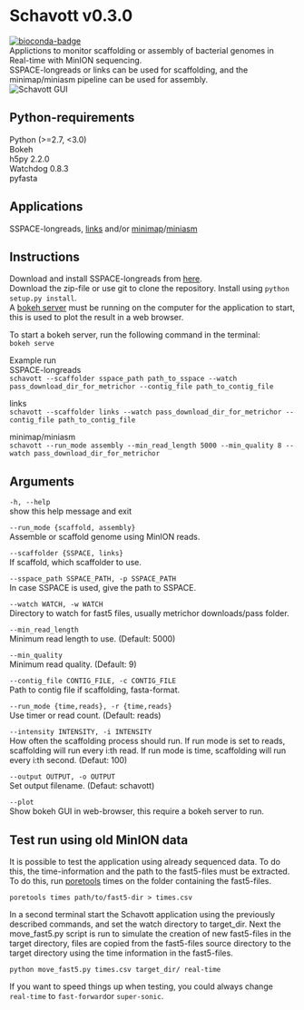 Schavott v0.3.0
========
[![bioconda-badge](https://img.shields.io/badge/install%20with-bioconda-brightgreen.svg?style=flat-square)](http://bioconda.github.io)  
Applictions to monitor scaffolding or assembly of bacterial genomes in Real-time with MinION sequencing.  
SSPACE-longreads or links can be used for scaffolding, and the minimap/miniasm pipeline can be used for assembly.  
![Schavott GUI](https://github.com/emilhaegglund/schavott/blob/master/gui.png)

Python-requirements
-------------
Python (>=2.7, <3.0)  
Bokeh  
h5py 2.2.0  
Watchdog 0.8.3  
pyfasta  

Applications
-------------
SSPACE-longreads, [links](https://github.com/warrenlr/LINKS) and/or [minimap](https://github.com/lh3/minimap)/[miniasm](https://github.com/lh3/miniasm)

Instructions
------------
Download and install SSPACE-longreads from [here](http://www.baseclear.com/genomics/bioinformatics/basetools/SSPACE-longread).  
Download the zip-file or use git to clone the repository. Install using `python setup.py install`.  
A [bokeh server](http://bokeh.pydata.org/en/latest/) must be running on the computer for the application to start, this is used to plot the result in a web browser.  

To start a bokeh server, run the following command in the terminal:  
`bokeh serve`   


Example run  
SSPACE-longreads  
`schavott --scaffolder sspace_path path_to_sspace --watch pass_download_dir_for_metrichor --contig_file path_to_contig_file`  

links  
`schavott --scaffolder links --watch pass_download_dir_for_metrichor --contig_file path_to_contig_file`  

minimap/miniasm   
`schavott --run_mode assembly --min_read_length 5000 --min_quality 8 --watch pass_download_dir_for_metrichor`  


Arguments
---------
`-h, --help`  
show this help message and exit  
  
`--run_mode {scaffold, assembly}`  
Assemble or scaffold genome using MinION reads.  
  
`--scaffolder {SSPACE, links}`  
If scaffold, which scaffolder to use.  
  
`--sspace_path SSPACE_PATH, -p SSPACE_PATH `  
In case SSPACE is used, give the path to SSPACE.  
  
`--watch WATCH, -w WATCH`  
Directory to watch for fast5 files, usually metrichor downloads/pass folder.  
  
`--min_read_length`  
Minimum read length to use. (Default: 5000)  
  
`--min_quality`  
Minimum read quality. (Default: 9)  
  
`--contig_file CONTIG_FILE, -c CONTIG_FILE`  
Path to contig file if scaffolding, fasta-format.  
  
`--run_mode {time,reads}, -r {time,reads}`  
Use timer or read count. (Default: reads)  
  
`--intensity INTENSITY, -i INTENSITY`  
How often the scaffolding process should run. If run mode is set to reads, scaffolding will run every i:th read. If run mode is time, scaffolding will run every i:th second. (Defaut: 100)  
  
`--output OUTPUT, -o OUTPUT`  
Set output filename. (Defaut: schavott)  
  
`--plot`  
Show bokeh GUI in web-browser, this require a bokeh server to run.

Test run using old MinION data
------------------------------
It is possible to test the application using already sequenced data. To do this, the time-information and the path to the fast5-files must be extracted. To do this, run [poretools](https://github.com/arq5x/poretools) times on the folder containing the fast5-files.

```poretools times path/to/fast5-dir > times.csv```  

In a second terminal start the Schavott application using the previously described commands, and set the watch directory to target_dir. Next the move_fast5.py script is run to simulate the creation of new fast5-files in the target directory, files are copied from the fast5-files source directory to the target directory using the time information in the fast5-files.

```
python move_fast5.py times.csv target_dir/ real-time
```

If you want to speed things up when testing, you could always change `real-time` to `fast-forward`or `super-sonic`.
